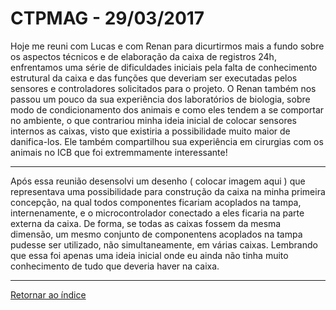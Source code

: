 # CTPMAG - 29/03/2017

  Hoje me reuni com Lucas e com Renan para dicurtirmos mais a fundo sobre os aspectos técnicos e de elaboração da caixa de registros 24h, enfrentamos uma série de dificuldades iniciais pela falta de conhecimento estrutural da caixa e das funções que deveriam ser executadas pelos sensores e controladores solicitados para o projeto.
  O Renan também nos passou um pouco da sua experiência dos laboratórios de biologia, sobre modo de condicionamento dos animais e como eles tendem a se comportar no ambiente, o que contrariou minha ideia inicial de colocar sensores internos as caixas, visto que existiria a possibilidade muito maior de danifica-los. Ele também compartilhou sua experiência em cirurgias com os animais no ICB que foi extremmamente interessante!

****

  Após essa reunião desensolvi um desenho ( colocar imagem aqui ) que representava uma possibilidade para construção da caixa na minha primeira concepção, na qual todos componentes ficariam acoplados na tampa, internenamente, e o microcontrolador conectado a eles ficaria na parte externa da caixa. De forma, se todas as caixas fossem da mesma dimensão, um mesmo conjunto de componentens acoplados na tampa pudesse ser utilizado, não simultaneamente, em várias caixas. Lembrando que essa foi apenas uma ideia inicial onde eu ainda não tinha muito conhecimento de tudo que deveria haver na caixa.

****

[Retornar ao índice ](https://github.com/mikejohnsonbr/Open-Lab-Book/blob/master/README.md "Oi")



